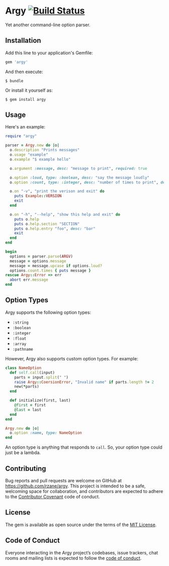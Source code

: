 # Argy [![Build Status](https://travis-ci.org/rzane/argy.svg?branch=master)](https://travis-ci.org/rzane/argy)

Yet another command-line option parser.

## Installation

Add this line to your application's Gemfile:

```ruby
gem 'argy'
```

And then execute:

    $ bundle

Or install it yourself as:

    $ gem install argy

## Usage

Here's an example:

```ruby
require "argy"

parser = Argy.new do |o|
  o.description "Prints messages"
  o.usage "example"
  o.example "$ example hello"

  o.argument :message, desc: "message to print", required: true

  o.option :loud, type: :boolean, desc: "say the message loudly"
  o.option :count, type: :integer, desc: "number of times to print", default: 1

  o.on "-v", "print the verison and exit" do
    puts Example::VERSION
    exit
  end

  o.on "-h", "--help", "show this help and exit" do
    puts o.help
    puts o.help.section "SECTION"
    puts o.help.entry "foo", desc: "bar"
    exit
  end
end

begin
  options = parser.parse(ARGV)
  message = options.message
  message = message.upcase if options.loud?
  options.count.times { puts message }
rescue Argy::Error => err
  abort err.message
end
```

## Option Types

Argy supports the following option types:

- `:string`
- `:boolean`
- `:integer`
- `:float`
- `:array`
- `:pathname`

However, Argy also supports custom option types. For example:

```ruby
class NameOption
  def self.call(input)
    parts = input.split(" ")
    raise Argy::CoersionError, "Invalid name" if parts.length != 2
    new(*parts)
  end

  def initialize(first, last)
    @first = first
    @last = last
  end
end

Argy.new do |o|
  o.option :name, type: NameOption
end
```

An option type is anything that responds to `call`. So, your option type could just be a lambda.

## Contributing

Bug reports and pull requests are welcome on GitHub at https://github.com/rzane/argy. This project is intended to be a safe, welcoming space for collaboration, and contributors are expected to adhere to the [Contributor Covenant](http://contributor-covenant.org) code of conduct.

## License

The gem is available as open source under the terms of the [MIT License](https://opensource.org/licenses/MIT).

## Code of Conduct

Everyone interacting in the Argy project’s codebases, issue trackers, chat rooms and mailing lists is expected to follow the [code of conduct](https://github.com/rzane/argy/blob/master/CODE_OF_CONDUCT.md).
